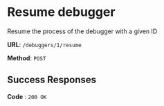 # Resume debugger

Resume the process of the debugger with a given ID

**URL**: `/debuggers/1/resume`

**Method**: `POST`

## Success Responses

**Code** : `200 OK`